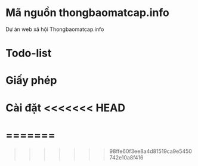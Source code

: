 Mã nguồn thongbaomatcap.info 
==============

Dự án web xã hội Thongbaomatcap.info

Todo-list
==============

Giấy phép
==============

Cài đặt
<<<<<<< HEAD
==============
=======
==============
>>>>>>> 98ffe60f3ee8a4d81519ca9e5450742e10a8f416
